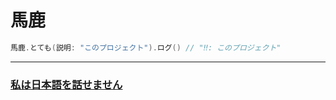 # 馬鹿


```swift
馬鹿.とても(説明: "このプロジェクト").ログ() // "‼️: このプロジェクト"
```

***

### [私は日本語を話せません](https://en.wiktionary.org/wiki/私は日本語は話せません#Japanese)

